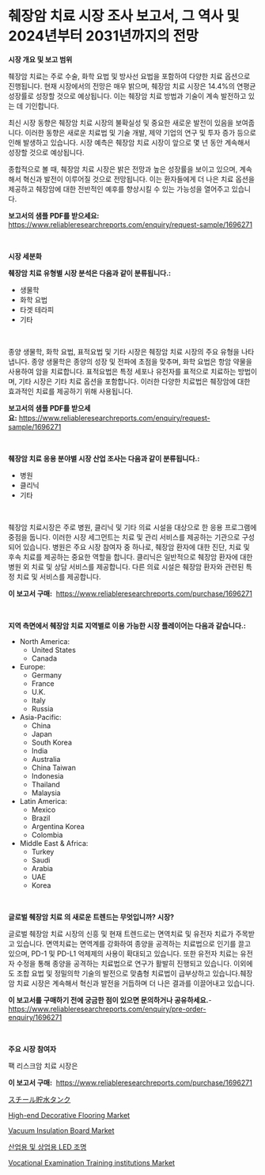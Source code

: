 <p><h1>췌장암 치료 시장 조사 보고서, 그 역사 및 2024년부터 2031년까지의 전망</h1></p><p><strong>시장 개요 및 보고 범위</strong></p>
<p><p>췌장암 치료는 주로 수술, 화학 요법 및 방사선 요법을 포함하여 다양한 치료 옵션으로 진행됩니다. 현재 시장에서의 전망은 매우 밝으며, 췌장암 치료 시장은 14.4%의 연평균 성장률로 성장할 것으로 예상됩니다. 이는 췌장암 치료 방법과 기술이 계속 발전하고 있는 데 기인합니다.</p><p>최신 시장 동향은 췌장암 치료 시장의 불확실성 및 중요한 새로운 발전이 있음을 보여줍니다. 이러한 동향은 새로운 치료법 및 기술 개발, 제약 기업의 연구 및 투자 증가 등으로 인해 발생하고 있습니다. 시장 예측은 췌장암 치료 시장이 앞으로 몇 년 동안 계속해서 성장할 것으로 예상됩니다.</p><p>종합적으로 볼 때, 췌장암 치료 시장은 밝은 전망과 높은 성장률을 보이고 있으며, 계속해서 혁신과 발전이 이루어질 것으로 전망됩니다. 이는 환자들에게 더 나은 치료 옵션을 제공하고 췌장암에 대한 전반적인 예후를 향상시킬 수 있는 가능성을 열어주고 있습니다.</p></p>
<p><strong>보고서의 샘플 PDF를 받으세요:</strong> <a href="https://www.reliableresearchreports.com/enquiry/request-sample/1696271">https://www.reliableresearchreports.com/enquiry/request-sample/1696271</a></p>
<p>&nbsp;</p>
<p><strong>시장 세분화</strong></p>
<p><strong>췌장암 치료 유형별 시장 분석은 다음과 같이 분류됩니다.:</strong></p>
<p><ul><li>생물학</li><li>화학 요법</li><li>타겟 테라피</li><li>기타</li></ul></p>
<p>&nbsp;</p>
<p><p>종양 생물학, 화학 요법, 표적요법 및 기타 시장은 췌장암 치료 시장의 주요 유형을 나타냅니다. 종양 생물학은 종양의 성장 및 전파에 초점을 맞추며, 화학 요법은 항암 약물을 사용하여 암을 치료합니다. 표적요법은 특정 세포나 유전자를 표적으로 치료하는 방법이며, 기타 시장은 기타 치료 옵션을 포함합니다. 이러한 다양한 치료법은 췌장암에 대한 효과적인 치료를 제공하기 위해 사용됩니다.</p></p>
<p><strong>보고서의 샘플 PDF를 받으세요:</strong>&nbsp;<a href="https://www.reliableresearchreports.com/enquiry/request-sample/1696271">https://www.reliableresearchreports.com/enquiry/request-sample/1696271</a></p>
<p>&nbsp;</p>
<p><strong> 췌장암 치료 응용 분야별 시장 산업 조사는 다음과 같이 분류됩니다.:</strong></p>
<p><ul><li>병원</li><li>클리닉</li><li>기타</li></ul></p>
<p>&nbsp;</p>
<p><p>췌장암 치료시장은 주로 병원, 클리닉 및 기타 의료 시설을 대상으로 한 응용 프로그램에 중점을 둡니다. 이러한 시장 세그먼트는 치료 및 관리 서비스를 제공하는 기관으로 구성되어 있습니다. 병원은 주요 시장 참여자 중 하나로, 췌장암 환자에 대한 진단, 치료 및 후속 치료를 제공하는 중요한 역할을 합니다. 클리닉은 일반적으로 췌장암 환자에 대한 병원 외 치료 및 상담 서비스를 제공합니다. 다른 의료 시설은 췌장암 환자와 관련된 특정 치료 및 서비스를 제공합니다.</p></p>
<p><strong>이 보고서 구매:</strong>&nbsp; <a href="https://www.reliableresearchreports.com/purchase/1696271">https://www.reliableresearchreports.com/purchase/1696271</a></p>
<p>&nbsp;</p>
<p><strong>지역 측면에서 췌장암 치료 지역별로 이용 가능한 시장 플레이어는 다음과 같습니다.:</strong></p>
<p><ul>
    <li>
        North America:
        <ul>
            <li>United States</li>
            <li>Canada</li>
        </ul>
    </li>
    <li>
        Europe:
        <ul>
            <li>Germany</li>
            <li>France</li>
            <li>U.K.</li>
            <li>Italy</li>
            <li>Russia</li>
        </ul>
    </li>
    <li>
        Asia-Pacific:
        <ul>
            <li>China</li>
            <li>Japan</li>
            <li>South Korea</li>
            <li>India</li>
            <li>Australia</li>
            <li>China Taiwan</li>
            <li>Indonesia</li>
            <li>Thailand</li>
            <li>Malaysia</li>
        </ul>
    </li>
    <li>
        Latin America:
        <ul>
            <li>Mexico</li>
            <li>Brazil</li>
            <li>Argentina Korea</li>
            <li>Colombia</li>
        </ul>
    </li>
    <li>
        Middle East & Africa:
        <ul>
            <li>Turkey</li>
            <li>Saudi</li>
            <li>Arabia</li>
            <li>UAE</li>
            <li>Korea</li>
        </ul>
    </li>
    </ul></p>
<p>&nbsp;</p>
<p><strong>글로벌 췌장암 치료 의 새로운 트렌드는 무엇입니까? 시장?</strong></p>
<p><p>글로벌 췌장암 치료 시장의 신흥 및 현재 트렌드로는 면역치료 및 유전자 치료가 주목받고 있습니다. 면역치료는 면역계를 강화하여 종양을 공격하는 치료법으로 인기를 끌고 있으며, PD-1 및 PD-L1 억제제의 사용이 확대되고 있습니다. 또한 유전자 치료는 유전자 수정을 통해 종양을 공격하는 치료법으로 연구가 활발히 진행되고 있습니다. 이외에도 조합 요법 및 정밀의학 기술의 발전으로 맞춤형 치료법이 급부상하고 있습니다.췌장암 치료 시장은 계속해서 혁신과 발전을 거듭하며 더 나은 결과를 이끌어내고 있습니다.</p></p>
<p><strong>이 보고서를 구매하기 전에 궁금한 점이 있으면 문의하거나 공유하세요.</strong>- <a href="https://www.reliableresearchreports.com/enquiry/pre-order-enquiry/1696271">https://www.reliableresearchreports.com/enquiry/pre-order-enquiry/1696271</a></p>
<p>&nbsp;</p>
<p><strong>주요 시장 참여자</strong></p>
<p><p>팩 리스크암 치료 시장은</p></p>
<p><strong>이 보고서 구매:</strong>&nbsp;&nbsp;<a href="https://www.reliableresearchreports.com/purchase/1696271">https://www.reliableresearchreports.com/purchase/1696271</a></p>
<p><p><a href="https://github.com/ycmtqqhvk3273/Market-Research-Report-List-1/blob/main/6815906191693.md">スチール貯水タンク</a></p><p><a href="https://view.publitas.com/reportprime-1/high-end-decorative-flooring-market-size-market-trends-and-growth-outlook-forecasted-for-period-from-2023-to-2030/">High-end Decorative Flooring Market</a></p><p><a href="https://github.com/ashepherd82/Market-Research-Report-List-3/blob/main/vacuum-insulation-board-market.md">Vacuum Insulation Board Market</a></p><p><a href="https://github.com/lkwggful07722/Market-Research-Report-List-1/blob/main/4002532191448.md">산업용 및 상업용 LED 조명</a></p><p><a href="https://full-wildebeest-80b.notion.site/Insights-into-Vocational-Examination-Training-institutions-Market-Size-Analysing-Market-Share-Tren-4797498c9e1341049c19ec054c81f3ed">Vocational Examination Training institutions Market</a></p></p>
